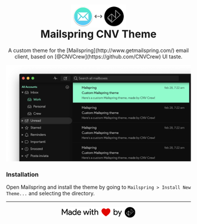 <img src="/images/mailspring-cnv.png" style="display: block; max-width: 150px; margin: 0 auto;" />
<h1 align="center" style="margin-top: 0">
	Mailspring CNV Theme
</h1>
<p align="center">
	A custom theme for the [Mailspring](http://www.getmailspring.com/) email client, based on [@CNVCrew](https://github.com/CNVCrew) UI taste.
</p>

<img src="images/macos-screenshot.png" />

### Installation

Open Mailspring and install the theme by going to `Mailspring > Install New Theme...` and selecting the directory.

<hr>

<img src="/images/made-with.png" style="display: block; max-width: 200px; margin: 0 auto;" />